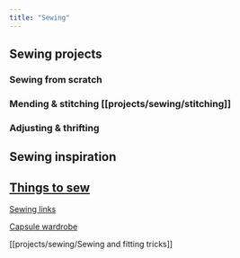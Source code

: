 ```yaml
---
title: "Sewing"
---
```


## Sewing projects

### Sewing from scratch

### Mending & stitching [[projects/sewing/stitching]]

### Adjusting & thrifting


## Sewing inspiration

## [Things to sew](projects/sewing/Things%20to%20sew.md)

[Sewing links](projects/sewing/Sewing%20links.md)

[Capsule wardrobe](projects/sewing/Capsule%20wardrobe.md)

[[projects/sewing/Sewing and fitting tricks]]

